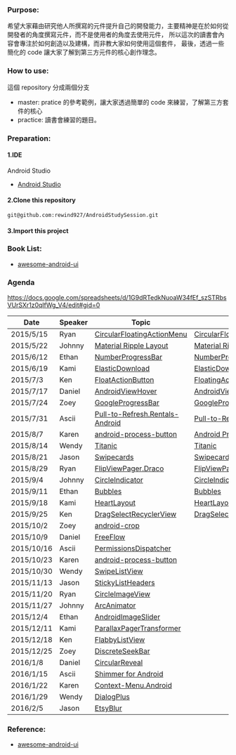 ### Purpose:
希望大家藉由研究他人所撰寫的元件提升自己的開發能力，主要精神是在於如何從開發者的角度撰寫元件，而不是使用者的角度去使用元件，
所以這次的讀書會內容會專注於如何創造以及建構，而非教大家如何使用這個套件，
最後，透過一些簡化的 code 讓大家了解到第三方元件的核心創作理念。

### How to use:
這個 repository 分成兩個分支
* master: pratice 的參考範例，讓大家透過簡單的 code 來練習，了解第三方套件的核心
* practice: 讀書會練習的題目。

### Preparation:
#### 1.IDE 
Android Studio
* [Android Studio](https://developer.android.com/sdk/index.html)

#### 2.Clone this repository
<pre><code>git@github.com:rewind927/AndroidStudySession.git</pre></code>
#### 3.Import this project

### Book List:
* [awesome-android-ui](https://github.com/wasabeef/awesome-android-ui)

### Agenda
https://docs.google.com/spreadsheets/d/1G9dRTedkNuoaW34fEf_szSTRbsVUrSXr1z0qlfWg_V4/edit#gid=0


Date | Speaker | Topic | Slide |
-----|---------|-------|--------|
2015/5/15   |Ryan   |[CircularFloatingActionMenu](https://github.com/oguzbilgener/CircularFloatingActionMenu)|[CircularFloatingActionMenu](https://docs.google.com/presentation/d/1l9WslPOaDXufh9w5Sa1OY8ghXioEhtELTYoosKHsTXc/edit?usp=sharing)
2015/5/22   |Johnny |[Material Ripple Layout](https://github.com/balysv/material-ripple)|[Material Ripple Layout](https://docs.google.com/presentation/d/1kEzZ6aU3xz3cymKeYtBXYDbuCx_MmXdOgThP6kWSTco/edit?usp=sharing)
2015/6/12   |Ethan  |[NumberProgressBar](https://github.com/daimajia/NumberProgressBar)|[NumberProgressBar](https://docs.google.com/presentation/d/1KTfT6TdepP0bRzNJZ1EHwytHfKshQHOiQQKfgV39JZM/edit?usp=sharing)
2015/6/19   |Kami   |[ElasticDownload](https://github.com/Tibolte/ElasticDownload)|[ElasticDownload](https://docs.google.com/presentation/d/1UnmET-rgy9pLdl-Ny7_6HNkivXz7XgzoaCztY025GzY/edit?usp=sharing)
2015/7/3    |Ken    |[FloatActionButton](https://github.com/makovkastar/FloatingActionButton)|[FloatingActionButton](https://docs.google.com/presentation/d/1SCzTknaBmi1EC-lzSH8IqLko0KpwICkRGfUWj9VjIJc/edit?usp=sharing)
2015/7/17	|Daniel	|[AndroidViewHover](https://github.com/daimajia/AndroidViewHover)|[AndroidViewHover](https://docs.google.com/presentation/d/1LcC8h51e8DFe_FmDdgB5Pv_DfrMX4mSszC54mZHOjXo/edit?usp=sharing)
2015/7/24	|Zoey	|[GoogleProgressBar](https://github.com/jpardogo/GoogleProgressBar)|[GoogleProgressBar](https://drive.google.com/open?id=0BwCXq1hJTV8cUVNWc0tYa0ptelk)
2015/7/31	|Ascii	|[Pull-to-Refresh.Rentals-Android](https://github.com/Yalantis/Pull-to-Refresh.Rentals-Android)|[Pull-to-Refresh-Phoenix](https://docs.google.com/document/d/1YS0LYl4Q8Hjpc4pEdBJEuhe93rDl2tHYXPguvcHjUlU/edit?usp=sharing)
2015/8/7	|Karen	|[android-process-button](https://github.com/dmytrodanylyk/android-process-button)|[Android Process Button](https://docs.google.com/document/d/1O6munVzY0ppYxTif0hABu2aUZjNSAyoM3vZfB4lU76Y/edit?usp=sharing)
2015/8/14	|Wendy	|[Titanic](https://github.com/RomainPiel/Titanic)|[Titanic](https://docs.google.com/a/kkbox.com/document/d/10mparm_UbJbcQeuPeWRggr3vzKzCRTq0s39kHIW6TjM/edit?usp=sharing)
2015/8/21	|Jason	|[Swipecards](https://github.com/Diolor/Swipecards)|[Swipecards](https://docs.google.com/document/d/1XO8CGJ8qvnHboM613DZk-tBO5tzUO-Q1rIdvhQbu80k/edit?usp=sharing)
2015/8/29	|Ryan	|[FlipViewPager.Draco](https://github.com/Yalantis/FlipViewPager.Draco)|[FlipViewPager.Draco](https://docs.google.com/presentation/d/1sUr9DeWdzS5dyanhm_YR98T092PODZ-6LTUrfqizrJI/edit?usp=sharing)
2015/9/4	|Johnny	|[CircleIndicator](https://github.com/ongakuer/CircleIndicator)|[CircleIndicator](https://docs.google.com/document/d/1re7jt9g2PAW-KfqvAUiHKNHT_P746TrVTWRDq9BYyJc/edit?usp=sharing)
2015/9/11	|Ethan	|[Bubbles](https://github.com/txusballesteros/bubbles-for-android)|[Bubbles](https://docs.google.com/presentation/d/1KEIIKdTWcHV7GQDln0ihtHVJuYXyYrh1hmH-_FMaHQQ/edit?usp=sharing)
2015/9/18	|Kami	|[HeartLayout](https://github.com/tyrantgit/HeartLayout)|[HeartLayout](https://docs.google.com/presentation/d/1JdNoqTaksx49JiIf8qQbTO4UwYjbL6gEm-RsAT4psoA/edit?usp=sharing)
2015/9/25	|Ken	|[DragSelectRecyclerView](https://github.com/afollestad/drag-select-recyclerview)|[DragSelectRecyclerView](https://docs.google.com/presentation/d/18glSxsxFMaFyKAPUNdnn9Ddg1ymyoyjwZ9cl7qjLTtw/edit?usp=sharing)
2015/10/2	|Zoey	|[android-crop](https://github.com/jdamcd/android-crop)|
2015/10/9	|Daniel	|[FreeFlow](https://github.com/Comcast/FreeFlow)|
2015/10/16	|Ascii	|[PermissionsDispatcher](http://hotchemi.github.io/PermissionsDispatcher/)|
2015/10/23	|Karen	|[android-process-button](https://github.com/dmytrodanylyk/android-process-button)|
2015/10/30	|Wendy	|[SwipeListView](https://github.com/47deg/android-swipelistview)|
2015/11/13	|Jason	|[StickyListHeaders](https://github.com/emilsjolander/StickyListHeaders)|
2015/11/20	|Ryan	|[CircleImageView](https://github.com/hdodenhof/CircleImageView)|
2015/11/27	|Johnny	|[ArcAnimator](https://github.com/asyl/ArcAnimator)|
2015/12/4	|Ethan	|[AndroidImageSlider](https://github.com/daimajia/AndroidImageSlider)|
2015/12/11	|Kami	|[ParallaxPagerTransformer](https://github.com/xgc1986/ParallaxPagerTransformer)|
2015/12/18	|Ken	|[FlabbyListView](https://github.com/jpardogo/FlabbyListView)|
2015/12/25	|Zoey	|[DiscreteSeekBar](https://github.com/AnderWeb/discreteSeekBar)|
2016/1/8	|Daniel	|[CircularReveal](https://github.com/ozodrukh/CircularReveal)|
2016/1/15	|Ascii	|[Shimmer for Android](	https://github.com/facebook/shimmer-android)|
2016/1/22	|Karen	|[Context-Menu.Android](https://github.com/Yalantis/Context-Menu.Android)|
2016/1/29	|Wendy	|[DialogPlus](https://github.com/orhanobut/dialogplus)|
2016/2/5	|Jason	|[EtsyBlur](https://github.com/Manabu-GT/EtsyBlur)|


### Reference:
* [awesome-android-ui](https://github.com/wasabeef/awesome-android-ui)

